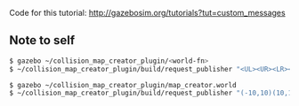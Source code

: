 Code for this tutorial: http://gazebosim.org/tutorials?tut=custom_messages

## Note to self
```sh
$ gazebo ~/collision_map_creator_plugin/<world-fn>
$ ~/collision_map_creator_plugin/build/request_publisher "<UL><UR><LR><LL>" <height> <resolution> <output-fn>

$ gazebo ~/collision_map_creator_plugin/map_creator.world
$ ~/collision_map_creator_plugin/build/request_publisher "(-10,10)(10,10)(10,-10)(-10,-10)" 10 0.01 ~/map.png
```